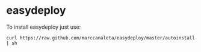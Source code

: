 # easydeploy

To install easydeploy just use:

    curl https://raw.github.com/marccanaleta/easydeploy/master/autoinstall | sh




